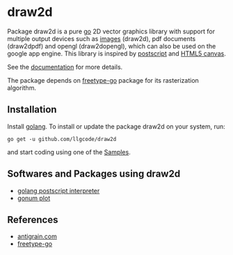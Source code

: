 draw2d
======

Package draw2d is a pure [go](http://golang.org) 2D vector graphics library with support for multiple output devices such as [images](http://golang.org/pkg/image) (draw2d), pdf documents (draw2dpdf) and opengl (draw2dopengl), which can also be used on the google app engine.
This library is inspired by [postscript](http://www.tailrecursive.org/postscript) and [HTML5 canvas](http://www.w3.org/TR/2dcontext/).

See the [documentation](http://godoc.org/github.com/llgcode/draw2d) for more details.

The package depends on [freetype-go](http://code.google.com/p/freetype-go) package for its rasterization algorithm.

Installation
------------

Install [golang](http://golang.org/doc/install). To install or update the package draw2d on your system, run:

```
go get -u github.com/llgcode/draw2d
```

and start coding using one of the [Samples](https://github.com/llgcode/draw2d.samples).


Softwares and Packages using draw2d
-----------------------------------

 - [golang postscript interpreter](https://github.com/llgcode/ps)
 - [gonum plot](https://github.com/gonum/plot)

References
---------

 - [antigrain.com](http://www.antigrain.com)
 - [freetype-go](http://code.google.com/p/freetype-go)
